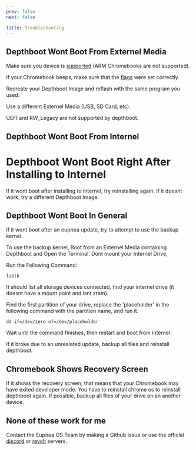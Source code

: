 ```yaml
---
prev: false
next: false

title: Troubleshooting
---
```

## Depthboot Wont Boot From Externel Media
Make sure you device is [supported](https://eupnea-linux.github.io/docs/depthboot/supported-devices) (ARM Chromebooks are not supported).

If your Chromebook beeps, make sure that the [flags](https://eupnea-linux.github.io/docs/depthboot/build-instructions) were set correctly.

Recreate your Depthboot Image and reflash with the same program you used.

Use a different Externel Media (USB, SD Card, etc).

UEFI and RW_Legacy are not supported by depthboot.

## Depthboot Wont Boot From Internel

# Depthboot Wont Boot Right After Installing to Internel
If it wont boot after installing to internel, try reinstalling again.
If it doesnt work, try a different Depthboot Image.

## Depthboot Wont Boot In General

If it wont boot after an eupnea update, try to attempt to use the backup kernel.

To use the backup kernel, Boot from an Externel Media containing Depthboot and Open the Terminal.
Dont mount your Internel Drive,

Run the Following Command:
```shell
lsblk
```
It should list all storage devices connected, find your internel drive (it doesnt have a mount point and isnt zram).

Find the first partition of your drive, replace the 'placeholder' in the following command with the partition name, and run it.

```shell
dd if=/dev/zero of=/dev/placeholder
```
Wait until the command finishes, then restart and boot from internel.

If it broke due to an unrealated update, backup all files and reinstall depthboot.

## Chromebook Shows Recovery Screen
If it shows the recovery screen, that means that your Chromebook may have exited developer mode.
You have to reinstall chrome os to reinstall depthboot again.
If possible, backup all files of your drive on an another device.

## None of these work for me

Contact the Eupnea OS Team by making a Github Issue or use the official [discord](https://discord.gg/jxXb2PwzYz) or [revolt](https://rvlt.gg/6YxHB2Cz) servers.
